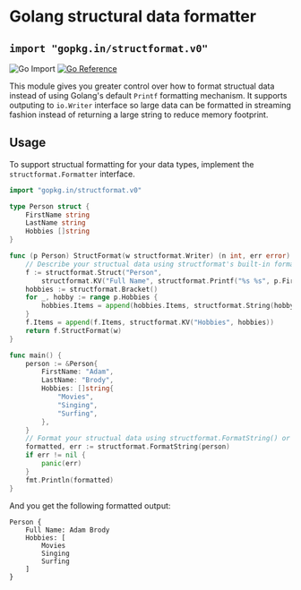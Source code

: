 # Golang structural data formatter

## `import "gopkg.in/structformat.v0"`

![Go Import](https://img.shields.io/badge/import-gopkg.in/structformat.v0-9cf?logo=go&style=for-the-badge)
[![Go Reference](https://img.shields.io/badge/reference-go.dev-007d9c?logo=go&style=for-the-badge)](https://pkg.go.dev/gopkg.in/structformat.v0)

This module gives you greater control over how to format structual data instead of using Golang's default `Printf`
formatting mechanism. It supports outputing to `io.Writer` interface so large data can be formatted in streaming fashion
instead of returning a large string to reduce memory footprint.

## Usage

To support structual formatting for your data types, implement the `structformat.Formatter` interface.

```go
import "gopkg.in/structformat.v0"

type Person struct {
    FirstName string
    LastName string
    Hobbies []string
}

func (p Person) StructFormat(w structformat.Writer) (n int, err error) {
    // Describe your structual data using structformat's built-in formatters
    f := structformat.Struct("Person",
        structformat.KV("Full Name", structformat.Printf("%s %s", p.FirstName, p.LastName)))
    hobbies := structformat.Bracket()
    for _, hobby := range p.Hobbies {
        hobbies.Items = append(hobbies.Items, structformat.String(hobby))
    }
    f.Items = append(f.Items, structformat.KV("Hobbies", hobbies))
    return f.StructFormat(w)
}

func main() {
    person := &Person{
        FirstName: "Adam",
        LastName: "Brody",
        Hobbies: []string{
            "Movies",
            "Singing",
            "Surfing",
        },
    }
    // Format your structual data using structformat.FormatString() or structformat.Format()
    formatted, err := structformat.FormatString(person)
    if err != nil {
        panic(err)
    }
    fmt.Println(formatted)
}
```

And you get the following formatted output:

```
Person {
    Full Name: Adam Brody
    Hobbies: [
        Movies
        Singing
        Surfing
    ]
}
```
